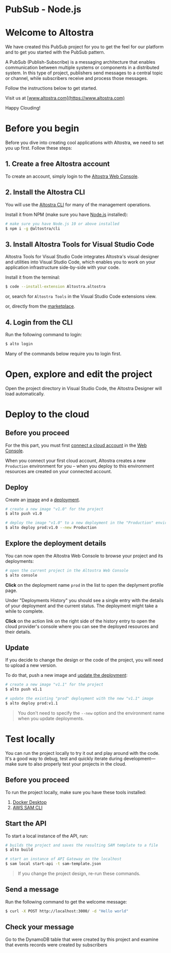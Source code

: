 # PubSub - Node.js

# Welcome to Altostra
We have created this PubSub project for you to get the feel for our platform and to get you started with the PubSub pattern.

A PubSub (Publish-Subscribe) is a messaging architecture that enables communication between multiple systems or components in a distributed system. In this type of project, publishers send messages to a central topic or channel, while subscribers receive and process those messages.

Follow the instructions below to get started.

Visit us at [www.altostra.com](https://www.altostra.com)

Happy Clouding!

# Before you begin
Before you dive into creating cool applications with Altostra, we need to set you up first. Follow these steps:

## 1. Create a free Altostra account
To create an account, simply login to the [Altostra Web Console](https://app.altostra.com).

## 2. Install the Altostra CLI
You will use the [Altostra CLI](https://docs.altostra.com/reference/CLI/altostra-cli.html) for many of the management operations.

Install it from NPM (make sure you have [Node.js](https://nodejs.org/en/) installed):

```sh
# make sure you have Node.js 10 or above installed
$ npm i -g @altostra/cli
```

## 3. Install Altostra Tools for Visual Studio Code
Altostra Tools for Visual Studio Code integrates Altostra's visual designer and utilities into Visual Studio Code, which enables you to work on your application infrastructure side-by-side with your code.

Install it from the terminal:
```sh
$ code --install-extension Altostra.altostra
```

or, search for `Altostra Tools` in the Visual Studio Code extensions view.

or, directly from the [marketplace](https://marketplace.visualstudio.com/items?itemName=Altostra.altostra).

## 4. Login from the CLI
Run the following command to login:

```sh
$ alto login
```

Many of the commands below require you to login first.

# Open, explore and edit the project
Open the project directory in Visual Studio Code, the Altostra Designer will load automatically.

# Deploy to the cloud

## Before you proceed
For the this part, you must first [connect a cloud account](https://docs.altostra.com/getting-started/connect-your-accounts.html#connect-your-cloud-service-accounts) in the [Web Console](https://app.altostra.com/settings). 

When you connect your first cloud account, Altostra creates a new `Production` environment for you – when you deploy to this environment resources are created on your connected account.

## Deploy
Create an [image](https://docs.altostra.com/reference/concepts/project-image.html) and a [deployment](https://docs.altostra.com/reference/concepts/deployments.html).

```sh
# create a new image "v1.0" for the project
$ alto push v1.0

# deploy the image "v1.0" to a new deployment in the "Production" environment
$ alto deploy prod:v1.0 --new Production
```

## Explore the deployment details
You can now open the Altostra Web Console to browse your project and its deployments:

```sh
# open the current project in the Altostra Web Console 
$ alto console
```

**Click** on the deployment name `prod` in the list to open the deplyment profile page.  

Under "Deployments History" you should see a single entry with the details of your deployment and the current status. The deployment might take a while to complete.

**Click** on the action link on the right side of the history entry to open the cloud provider's console where you can see the deployed resources and their details.

## Update
If you decide to change the design or the code of the project, you will need to upload a new version.

To do that, push a new image and [update the deployment](https://docs.altostra.com/howto/projects/deploy-project.html#update-an-existing-deployment):
```sh
# create a new image "v1.1" for the project
$ alto push v1.1

# update the existing "prod" deployment with the new "v1.1" image
$ alto deploy prod:v1.1
```

> You don't need to specify the `--new` option and the environment name when you update deployments.

# Test locally
You can run the project locally to try it out and play around with the code. It's a good way to debug, test and quickly iterate during development—make sure to also properly test your projects in the cloud.

## Before you proceed
To run the project locally, make sure you have these tools installed:

1. [Docker Desktop](https://www.docker.com/products/docker-desktop)
2. [AWS SAM CLI](https://docs.aws.amazon.com/serverless-application-model/latest/developerguide/serverless-sam-cli-install.html)

## Start the API
To start a local instance of the API, run:
```sh
# builds the project and saves the resulting SAM template to a file
$ alto build

# start an instance of API Gateway on the localhost
$ sam local start-api -t sam-template.json
```

> If you change the project design, re-run these commands.

## Send a message
Run the following command to get the welcome message:
```sh
$ curl -X POST http://localhost:3000/ -d "Hello world"
```

## Check your message
Go to the DynamoDB table that were created by this project and examine that events records were created by subscribers
